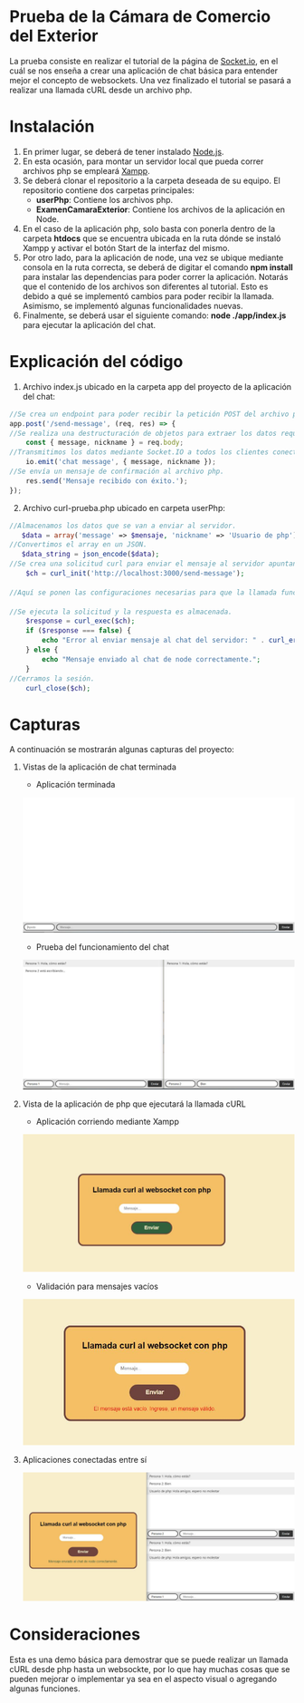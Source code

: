 # Prueba de la Cámara de Comercio del Exterior
La prueba consiste en realizar el tutorial de la página de [Socket.io](https://socket.io/get-started/chat), en el cuál se nos enseña a crear una aplicación de chat básica para entender mejor el concepto de websockets. Una vez finalizado el tutorial se pasará a realizar una llamada cURL desde un archivo php.


# Instalación
1. En primer lugar, se deberá de tener instalado [Node.js](https://nodejs.org/en).
2. En esta ocasión, para montar un servidor local que pueda correr archivos php se empleará [Xampp](https://www.apachefriends.org/es/index.html).
3. Se deberá clonar el repositorio a la carpeta deseada de su equipo. El repositorio contiene dos carpetas principales:
   <ul>
      <li><b>userPhp</b>: Contiene los archivos php.</li>
      <li><b>ExamenCamaraExterior</b>: Contiene los archivos de la aplicación en Node.</li>
   </ul> 
5. En el caso de la aplicación php, solo basta con ponerla dentro de la carpeta **htdocs** que se encuentra ubicada en la ruta dónde se instaló Xampp y activar el botón Start de la interfaz del mismo.
6. Por otro lado, para la aplicación de node, una vez se ubique mediante consola en la ruta correcta, se deberá de digitar el comando **npm install** para instalar las dependencias para poder correr la aplicación. Notarás que el contenido de los archivos son diferentes al tutorial. Esto es debido a qué se implementó cambios para poder recibir la llamada. Asimismo, se implementó algunas funcionalidades nuevas.
7. Finalmente, se deberá usar el siguiente comando: **node ./app/index.js** para ejecutar la aplicación del chat.

# Explicación del código
1. Archivo index.js ubicado en la carpeta app del proyecto de la aplicación del chat:
   
```javascript
//Se crea un endpoint para poder recibir la petición POST del archivo php.
app.post('/send-message', (req, res) => {
//Se realiza una destructuración de objetos para extraer los datos requeridos del contenido del cuerpo de la solicitud.
    const { message, nickname } = req.body;
//Transmitimos los datos mediante Socket.IO a todos los clientes conectados.
    io.emit('chat message', { message, nickname });
//Se envía un mensaje de confirmación al archivo php.
    res.send('Mensaje recibido con éxito.');
});
```
2. Archivo curl-prueba.php ubicado en carpeta userPhp:

```PHP
//Almacenamos los datos que se van a enviar al servidor.
   $data = array('message' => $mensaje, 'nickname' => 'Usuario de php');
//Convertimos el array en un JSON.
   $data_string = json_encode($data);
//Se crea una solicitud curl para enviar el mensaje al servidor apuntando al endpoint creado previamente (send-message).
    $ch = curl_init('http://localhost:3000/send-message');

//Aquí se ponen las configuraciones necesarias para que la llamada funcione.

//Se ejecuta la solicitud y la respuesta es almacenada.
    $response = curl_exec($ch);
    if ($response === false) {
        echo "Error al enviar mensaje al chat del servidor: " . curl_error($ch);
    } else {
        echo "Mensaje enviado al chat de node correctamente.";
    }
//Cerramos la sesión.
    curl_close($ch);
```

# Capturas
A continuación se mostrarán algunas capturas del proyecto:

1. Vistas de la aplicación de chat terminada
   
   - Aplicación terminada
   
   <p align="center">
     <img src="screenshots/vistaChat.JPG" alt="Vista del chat">
   </p>


   - Prueba del funcionamiento del chat
   
   <p align="center">
     <img src="screenshots/vistaChatConDialogo.JPG" alt="Vista del chat con dialogo">
   </p>

2. Vista de la aplicación de php que ejecutará la llamada cURL
   
   - Aplicación corriendo mediante Xampp
   
   <p align="center">
     <img src="screenshots/vistaFormularioPhp.JPG" alt="Vista de la app de php">
   </p>

   - Validación para mensajes vacíos
   
   <p align="center">
     <img src="screenshots/vistaFormularioPhpDatosVacios.JPG" alt="Vista de la app de php">
   </p>

3. Aplicaciones conectadas entre sí
  
   <p align="center">
     <img src="screenshots/llamadaCurlExitosa.JPG" alt="Vista app funcionando">
   </p>


# Consideraciones
Esta es una demo básica para demostrar que se puede realizar un llamada cURL desde php hasta un websockte, por lo que hay muchas cosas que se pueden mejorar o implementar ya sea en el aspecto visual o agregando algunas funciones.
